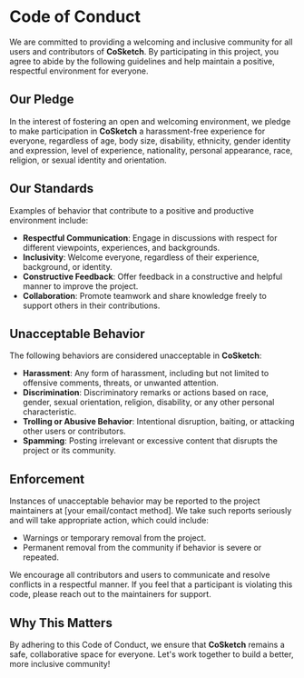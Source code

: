 # Code of Conduct

We are committed to providing a welcoming and inclusive community for all users and contributors of **CoSketch**. By participating in this project, you agree to abide by the following guidelines and help maintain a positive, respectful environment for everyone.

## Our Pledge

In the interest of fostering an open and welcoming environment, we pledge to make participation in **CoSketch** a harassment-free experience for everyone, regardless of age, body size, disability, ethnicity, gender identity and expression, level of experience, nationality, personal appearance, race, religion, or sexual identity and orientation.

## Our Standards

Examples of behavior that contribute to a positive and productive environment include:

- **Respectful Communication**: Engage in discussions with respect for different viewpoints, experiences, and backgrounds.
- **Inclusivity**: Welcome everyone, regardless of their experience, background, or identity.
- **Constructive Feedback**: Offer feedback in a constructive and helpful manner to improve the project.
- **Collaboration**: Promote teamwork and share knowledge freely to support others in their contributions.

## Unacceptable Behavior

The following behaviors are considered unacceptable in **CoSketch**:

- **Harassment**: Any form of harassment, including but not limited to offensive comments, threats, or unwanted attention.
- **Discrimination**: Discriminatory remarks or actions based on race, gender, sexual orientation, religion, disability, or any other personal characteristic.
- **Trolling or Abusive Behavior**: Intentional disruption, baiting, or attacking other users or contributors.
- **Spamming**: Posting irrelevant or excessive content that disrupts the project or its community.

## Enforcement

Instances of unacceptable behavior may be reported to the project maintainers at [your email/contact method]. We take such reports seriously and will take appropriate action, which could include:

- Warnings or temporary removal from the project.
- Permanent removal from the community if behavior is severe or repeated.

We encourage all contributors and users to communicate and resolve conflicts in a respectful manner. If you feel that a participant is violating this code, please reach out to the maintainers for support.

## Why This Matters

By adhering to this Code of Conduct, we ensure that **CoSketch** remains a safe, collaborative space for everyone. Let's work together to build a better, more inclusive community!
